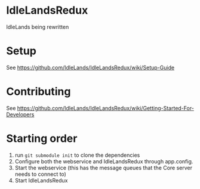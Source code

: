 # IdleLandsRedux
IdleLands being rewritten

# Setup

See https://github.com/IdleLands/IdleLandsRedux/wiki/Setup-Guide

# Contributing

See https://github.com/IdleLands/IdleLandsRedux/wiki/Getting-Started-For-Developers

# Starting order

1. run `git submodule init` to clone the dependencies
2. Configure both the webservice and IdleLandsRedux through app.config.
3. Start the webservice (this has the message queues that the Core server needs to connect to)
4. Start IdleLandsRedux
